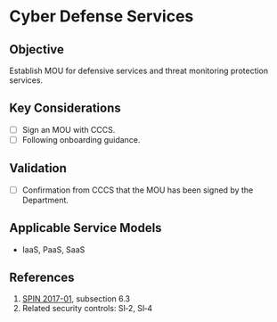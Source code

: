 # Cyber Defense Services

## Objective

Establish MOU for defensive services and threat monitoring protection services.

## Key Considerations

* [ ] Sign an MOU with CCCS.
* [ ] Following onboarding guidance.

## Validation

* [ ] Confirmation from CCCS that the MOU has been signed by the Department. 

## Applicable Service Models

* IaaS, PaaS, SaaS

## References

1. [SPIN 2017-01](https://www.canada.ca/en/treasury-board-secretariat/services/access-information-privacy/security-identity-management/direction-secure-use-commercial-cloud-services-spin.html), subsection 6.3
2. Related security controls: SI‑2, SI‑4
